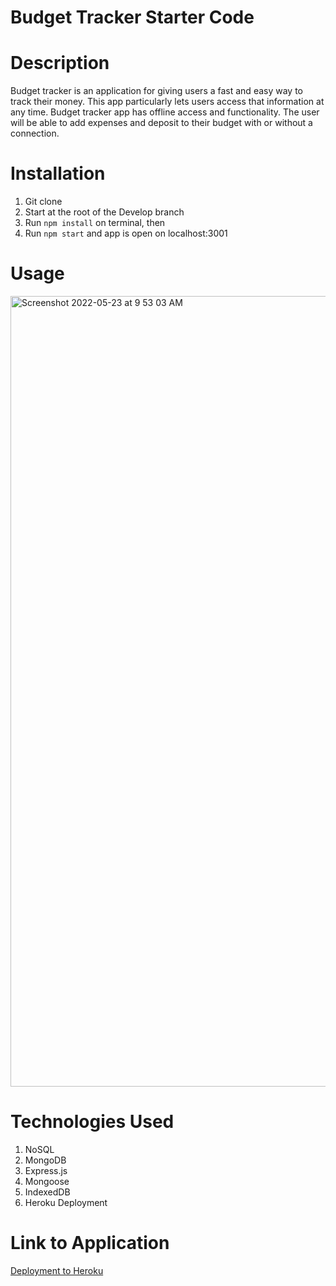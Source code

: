 # Budget Tracker Starter Code

# Description
Budget tracker is an application for giving users a fast and easy way to track their money. This app particularly lets users access that information at any time. Budget tracker app has offline access and functionality. The user will be able to add expenses and deposit to their budget with or without a connection.

# Installation
1. Git clone
2. Start at the root of the Develop branch
2. Run `npm install` on terminal, then
3. Run `npm start` and app is open on localhost:3001

# Usage
<img width="1265" alt="Screenshot 2022-05-23 at 9 53 03 AM" src="https://user-images.githubusercontent.com/95050386/169835005-a4bf9f41-028b-4bc3-9544-515e197ee699.png">

# Technologies Used
1. NoSQL
2. MongoDB
3. Express.js
4. Mongoose
5. IndexedDB
5. Heroku Deployment

# Link to Application
[Deployment to Heroku](https://sleepy-shelf-91979.herokuapp.com/)
